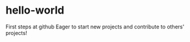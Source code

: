 # hello-world
First steps at github
Eager to start new projects and contribute to others' projects!
